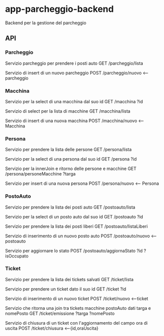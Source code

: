 # app-parcheggio-backend
Backend per la gestione del parcheggio

## API

### Parcheggio
Servizio parcheggio per prendere i posti auto
GET /parcheggio/lista

Servizio di insert di un nuovo parcheggio
POST /parcheggio/nuovo    <-- parcheggio

### Macchina
Servizio per la select di una macchina dal suo id
GET /macchina ?id   

Servizio di select per la lista di macchine
GET /macchina/lista

Servizio di insert di una nuova macchina
POST /macchina/nuovo    <--Macchina

### Persona
Servizio per prendere la lista delle persone
GET /persona/lista 

Servizio per la select di una persona dal suo id
GET /persona ?id 

Servizio per la innerJoin e ritorno delle persone e macchine
GET /persona/personeMacchine  ?targa

Servizio per insert di una nuova persona
POST /persona/nuovo     <-- Persona

### PostoAuto
Servizio per prendere la lista dei posti auto
GET /postoauto/lista

Servizio per la select di un posto auto dal suo id
GET /postoauto ?id

Servizio per prendere la lista dei posti liberi
GET /postoauto/listaLiberi

Servizio di inserimento di un nuovo posto auto
POST /postoauto/nuovo       <--postoauto

Servizio per aggiornare lo stato
POST /postoauto/aggiornaStato ?id ?isOccupato

### Ticket 
Servizio per prendere la lista dei tickets salvati
GET /ticket/lista

Servizio per prendere un ticket dato il suo id
GET /ticket ?id

Servizio di inserimento di un nuovo ticket
POST /ticket/nuovo           <--ticket

Servizio che ritorna una join tra tickets macchine postoAuto dati targa e nomePosto
GET /ticket/emissione ?targa ?nomePosto

Servizio di chiusura di un ticket con l'aggiornamento del campo ora di uscita
POST /ticket/chiusura       <--{id,oraUscita} 
